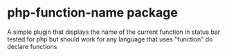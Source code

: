 # php-function-name package

A simple plugin that displays the name of the current function in status bar
tested for php but should work for any language that uses "function" do declare functions
